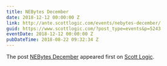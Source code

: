 ```yaml
---
title: NEBytes December
date: 2018-12-12 00:00:00 Z
link: http://ante.scottlogic.com/events/nebytes-december/
guid: https://www.scottlogic.com/?post_type=events&p=5243
eventDate: 2018-12-12 00:00:00 Z
pubDateTime: 2018-08-22 09:32:34 Z
---
```


<p>The post <a rel="nofollow" href="http://ante.scottlogic.com/events/nebytes-december/">NEBytes December</a> appeared first on <a rel="nofollow" href="http://ante.scottlogic.com">Scott Logic</a>.</p>